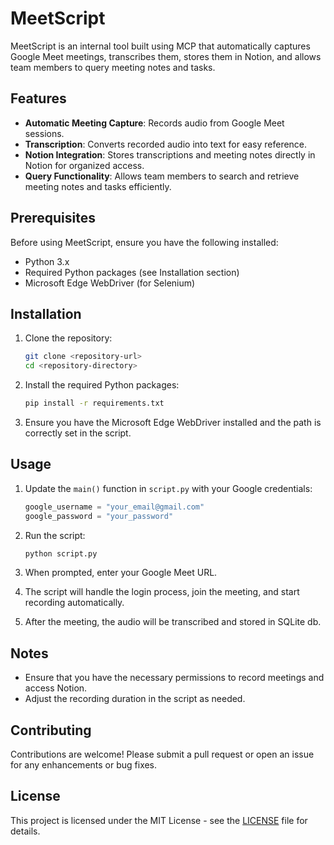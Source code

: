 # MeetScript

MeetScript is an internal tool built using MCP that automatically captures Google Meet meetings, transcribes them, stores them in Notion, and allows team members to query meeting notes and tasks.

## Features

- **Automatic Meeting Capture**: Records audio from Google Meet sessions.
- **Transcription**: Converts recorded audio into text for easy reference.
- **Notion Integration**: Stores transcriptions and meeting notes directly in Notion for organized access.
- **Query Functionality**: Allows team members to search and retrieve meeting notes and tasks efficiently.

## Prerequisites

Before using MeetScript, ensure you have the following installed:

- Python 3.x
- Required Python packages (see Installation section)
- Microsoft Edge WebDriver (for Selenium)

## Installation

1. Clone the repository:
   ```bash
   git clone <repository-url>
   cd <repository-directory>
   ```

2. Install the required Python packages:
   ```bash
   pip install -r requirements.txt
   ```

3. Ensure you have the Microsoft Edge WebDriver installed and the path is correctly set in the script.

## Usage

1. Update the `main()` function in `script.py` with your Google credentials:
   ```python
   google_username = "your_email@gmail.com"
   google_password = "your_password"
   ```

2. Run the script:
   ```bash
   python script.py
   ```

3. When prompted, enter your Google Meet URL.

4. The script will handle the login process, join the meeting, and start recording automatically.

5. After the meeting, the audio will be transcribed and stored in SQLite db.

## Notes

- Ensure that you have the necessary permissions to record meetings and access Notion.
- Adjust the recording duration in the script as needed.

## Contributing

Contributions are welcome! Please submit a pull request or open an issue for any enhancements or bug fixes.

## License

This project is licensed under the MIT License - see the [LICENSE](LICENSE) file for details.
